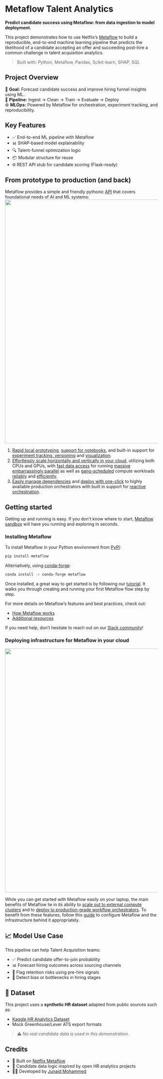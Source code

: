 # Metaflow Talent Analytics

**Predict candidate success using Metaflow: from data ingestion to model deployment.**

This project demonstrates how to use Netflix’s [Metaflow](https://github.com/Netflix/metaflow) to build a reproducible, end-to-end machine learning pipeline that predicts the likelihood of a candidate accepting an offer and succeeding post-hire a common challenge in talent acquisition analytics.

> Built with: Python, Metaflow, Pandas, Scikit-learn, SHAP, SQL


## Project Overview

🎯 **Goal:** Forecast candidate success and improve hiring funnel insights using ML.  
🔁 **Pipeline:** Ingest → Clean → Train → Evaluate → Deploy  
⚙️ **MLOps:** Powered by Metaflow for orchestration, experiment tracking, and reproducibility.


## Key Features

- ✅ End-to-end ML pipeline with Metaflow
- 📊 SHAP-based model explainability
- 🔍 Talent-funnel optimization logic
- 📦 Modular structure for reuse
- 🌐 REST API stub for candidate scoring (Flask-ready)

## From prototype to production (and back)

Metaflow provides a simple and friendly pythonic [API](https://docs.metaflow.org) that covers foundational needs of AI and ML systems:
<img src="./docs/prototype-to-prod.png" width="800px">

1. [Rapid local prototyping](https://docs.metaflow.org/metaflow/basics), [support for notebooks](https://docs.metaflow.org/metaflow/managing-flows/notebook-runs), and built-in support for [experiment tracking, versioning](https://docs.metaflow.org/metaflow/client) and [visualization](https://docs.metaflow.org/metaflow/visualizing-results).
2. [Effortlessly scale horizontally and vertically in your cloud](https://docs.metaflow.org/scaling/remote-tasks/introduction), utilizing both CPUs and GPUs, with [fast data access](https://docs.metaflow.org/scaling/data) for running [massive embarrassingly parallel](https://docs.metaflow.org/metaflow/basics#foreach) as well as [gang-scheduled](https://docs.metaflow.org/scaling/remote-tasks/distributed-computing) compute workloads [reliably](https://docs.metaflow.org/scaling/failures) and [efficiently](https://docs.metaflow.org/scaling/checkpoint/introduction).
3. [Easily manage dependencies](https://docs.metaflow.org/scaling/dependencies) and [deploy with one-click](https://docs.metaflow.org/production/introduction) to highly available production orchestrators with built in support for [reactive orchestration](https://docs.metaflow.org/production/event-triggering).



## Getting started

Getting up and running is easy. If you don't know where to start, [Metaflow sandbox](https://outerbounds.com/sandbox) will have you running and exploring in seconds.

### Installing Metaflow

To install Metaflow in your Python environment from [PyPI](https://pypi.org/project/metaflow/):

```sh
pip install metaflow
```
Alternatively, using [conda-forge](https://anaconda.org/conda-forge/metaflow):

```sh
conda install -c conda-forge metaflow
```

Once installed, a great way to get started is by following our [tutorial](https://docs.metaflow.org/getting-started/tutorials). It walks you through creating and running your first Metaflow flow step by step.  

For more details on Metaflow’s features and best practices, check out:
- [How Metaflow works](https://docs.metaflow.org/metaflow/basics)  
- [Additional resources](https://docs.metaflow.org/introduction/metaflow-resources)  

If you need help, don’t hesitate to reach out on our [Slack community](http://slack.outerbounds.co/)!


### Deploying infrastructure for Metaflow in your cloud
<img src="./docs/multicloud.png" width="800px">


While you can get started with Metaflow easily on your laptop, the main benefits of Metaflow lie in its ability to [scale out to external compute clusters](https://docs.metaflow.org/scaling/remote-tasks/introduction) 
and to [deploy to production-grade workflow orchestrators](https://docs.metaflow.org/production/introduction). To benefit from these features, follow this [guide](https://outerbounds.com/engineering/welcome/) to 
configure Metaflow and the infrastructure behind it appropriately.


## 📈 Model Use Case
This pipeline can help Talent Acquisition teams:

- ✅ Predict candidate offer-to-join probability  
- 📊 Forecast hiring outcomes across sourcing channels  
- 🚨 Flag retention risks using pre-hire signals  
- 🧠 Detect bias or bottlenecks in hiring stages  


## 📘 Dataset
This project uses a **synthetic HR dataset** adapted from public sources such as:

- [Kaggle HR Analytics Dataset](https://www.kaggle.com/datasets/pavansubhasht/ibm-hr-analytics-attrition-dataset)
- Mock Greenhouse/Lever ATS export formats

> ⚠️ *No real candidate data is used in this demonstration.*


## Credits

- 🧬 Built on [Netflix Metaflow](https://github.com/Netflix/metaflow)  
- 📁 Candidate data logic inspired by open HR analytics projects  
- 👨‍💻 Developed by [Junaid Mohammed](https://www.linkedin.com/in/junaid-mohammed-analytics/)
